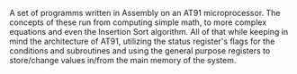 A set of programms written in Assembly on an AT91 microprocessor. The concepts of these run from computing simple math, to more complex equations and even the Insertion Sort algorithm. All of that while keeping in mind the architecture of AT91, utilizing the status register's flags for the conditions and subroutines and using the general purpose registers to store/change values in/from the main memory of the system. 
